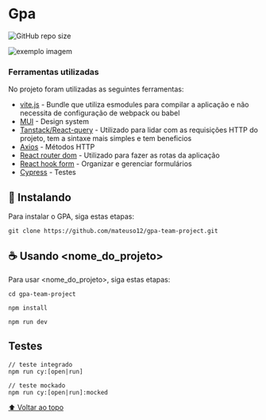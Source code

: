 # Gpa

![GitHub repo size](https://img.shields.io/github/repo-size/iuricode/README-template?style=for-the-badge)


<img src="logo.svg" alt="exemplo imagem">


### Ferramentas utilizadas

No projeto foram utilizadas as seguintes ferramentas:

- [vite.js](https://vitejs.dev/) - Bundle que utiliza esmodules para compilar a aplicação e não necessita de configuração de webpack ou babel
- [MUI](https://mui.com/pt/) - Design system
- [Tanstack/React-query](https://tanstack.com/query/v4/?from=reactQueryV3&original=https://react-query-v3.tanstack.com/) - Utilizado para lidar com as requisições HTTP do projeto, tem a sintaxe mais simples e tem beneficios
- [Axios](https://axios-http.com/ptbr/docs/intro) - Métodos HTTP 
- [React router dom](https://v5.reactrouter.com/web/guides/quick-start) - Utilizado para fazer as rotas da aplicação
- [React hook form](https://react-hook-form.com/) - Organizar e gerenciar formulários
- [Cypress](https://www.cypress.io/) - Testes


## 🚀 Instalando

Para instalar o GPA, siga estas etapas:

```
git clone https://github.com/mateuso12/gpa-team-project.git

```

## ☕ Usando <nome_do_projeto>

Para usar <nome_do_projeto>, siga estas etapas:

```
cd gpa-team-project

npm install

npm run dev

```

## Testes
```
// teste integrado
npm run cy:[open|run]

// teste mockado
npm run cy:[open|run]:mocked
```

[⬆ Voltar ao topo](#gpa)
